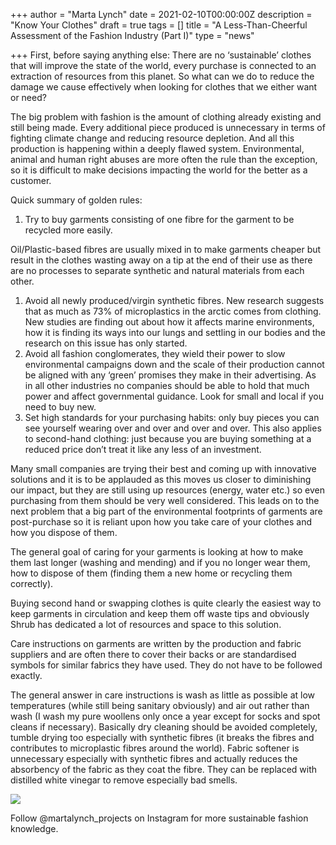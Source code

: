 +++
author = "Marta Lynch"
date = 2021-02-10T00:00:00Z
description = "Know Your Clothes"
draft = true
tags = []
title = "A Less-Than-Cheerful Assessment of the Fashion Industry (Part I)"
type = "news"

+++
First, before saying anything else: There are no ‘sustainable’ clothes that will improve the state of the world, every purchase is connected to an extraction of resources from this planet. So what can we do to reduce the damage we cause effectively when looking for clothes that we either want or need?

The big problem with fashion is the amount of clothing already existing and still being made. Every additional piece produced is unnecessary in terms of fighting climate change and reducing resource depletion. And all this production is happening within a deeply flawed system. Environmental, animal and human right abuses are more often the rule than the exception, so it is difficult to make decisions impacting the world for the better as a customer.

Quick summary of golden rules:

1. Try to buy garments consisting of one fibre for the garment to be recycled more easily.

Oil/Plastic-based fibres are usually mixed in to make garments cheaper but result in the clothes wasting away on a tip at the end of their use as there are no processes to separate synthetic and natural materials from each other.

1. Avoid all newly produced/virgin synthetic fibres. New research suggests that as much as 73% of microplastics in the arctic comes from clothing. New studies are finding out about how it affects marine environments, how it is finding its ways into our lungs and settling in our bodies and the research on this issue has only started.
2. Avoid all fashion conglomerates, they wield their power to slow environmental campaigns down and the scale of their production cannot be aligned with any ‘green’ promises they make in their advertising. As in all other industries no companies should be able to hold that much power and affect governmental guidance. Look for small and local if you need to buy new.
3. Set high standards for your purchasing habits: only buy pieces you can see yourself wearing over and over and over and over. This also applies to second-hand clothing: just because you are buying something at a reduced price don’t treat it like any less of an investment.

Many small companies are trying their best and coming up with innovative solutions and it is to be applauded as this moves us closer to diminishing our impact, but they are still using up resources (energy, water etc.) so even purchasing from them should be very well considered. This leads on to the next problem that a big part of the environmental footprints of garments are post-purchase so it is reliant upon how you take care of your clothes and how you dispose of them.

The general goal of caring for your garments is looking at how to make them last longer (washing and mending) and if you no longer wear them, how to dispose of them (finding them a new home or recycling them correctly).

Buying second hand or swapping clothes is quite clearly the easiest way to keep garments in circulation and keep them off waste tips and obviously Shrub has dedicated a lot of resources and space to this solution.

Care instructions on garments are written by the production and fabric suppliers and are often there to cover their backs or are standardised symbols for similar fabrics they have used. They do not have to be followed exactly.

The general answer in care instructions is wash as little as possible at low temperatures (while still being sanitary obviously) and air out rather than wash (I wash my pure woollens only once a year except for socks and spot cleans if necessary). Basically dry cleaning should be avoided completely, tumble drying too especially with synthetic fibres (it breaks the fibres and contributes to microplastic fibres around the world). Fabric softener is unnecessary especially with synthetic fibres and actually reduces the absorbency of the fabric as they coat the fibre. They can be replaced with distilled white vinegar to remove especially bad smells.

![](https://res.cloudinary.com/shrub-co-op/image/upload/v1612961328/shrubcoop.org/media/marta_dobyre.png)

Follow @martalynch_projects on Instagram for more sustainable fashion knowledge.